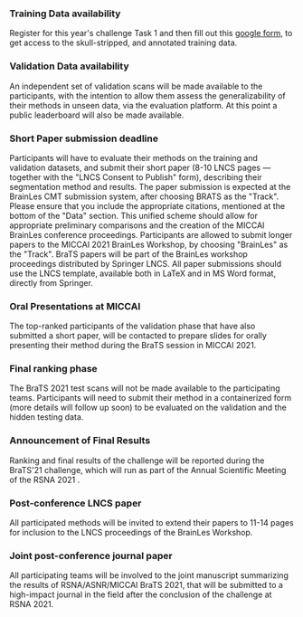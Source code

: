 
### **Training Data availability**

Register for this year's challenge Task 1 and then fill out this [google form](https://forms.gle/FRabNXU3LL5trypm9), to get access to the skull-stripped, and annotated training data.

### **Validation Data availability**

An independent set of validation scans will be made available to the participants, with the intention to allow them assess the generalizability of their methods in unseen data, via the evaluation platform. At this point a public leaderboard will also be made available.

### **Short Paper submission deadline**

Participants will have to evaluate their methods on the training and validation datasets, and submit their short paper (8-10 LNCS pages — together with the "LNCS Consent to Publish" form), describing their segmentation method and results. The paper submission is expected at the BrainLes CMT submission system, after choosing BRATS as the "Track". Please ensure that you include the appropriate citations, mentioned at the bottom of the "Data" section. This unified scheme should allow for appropriate preliminary comparisons and the creation of the MICCAI BrainLes conference proceedings. Participants are allowed to submit longer papers to the MICCAI 2021 BrainLes Workshop, by choosing "BrainLes" as the "Track". BraTS papers will be part of the BrainLes workshop proceedings distributed by Springer LNCS. All paper submissions should use the LNCS template, available both in LaTeX and in MS Word format, directly from Springer.

### **Oral Presentations at MICCAI**

The top-ranked participants of the validation phase that have also submitted a short paper, will be contacted to prepare slides for orally presenting their method during the BraTS session in MICCAI 2021.

### **Final ranking phase**

The BraTS 2021 test scans will not be made available to the participating teams. Participants will need to submit their method in a containerized form (more details will follow up soon) to be evaluated on the validation and the hidden testing data.

### **Announcement of Final Results**

Ranking and final results of the challenge will be reported during the BraTS'21 challenge, which will run as part of the Annual Scientific Meeting of the RSNA 2021 .

### **Post-conference LNCS paper**

All participated methods will be invited to extend their papers to 11-14 pages for inclusion to the LNCS proceedings of the BrainLes Workshop.

### **Joint post-conference journal paper**

All participating teams will be involved to the joint manuscript summarizing the results of RSNA/ASNR/MICCAI BraTS 2021, that will be submitted to a high-impact journal in the field after the conclusion of the challenge at RSNA 2021.
